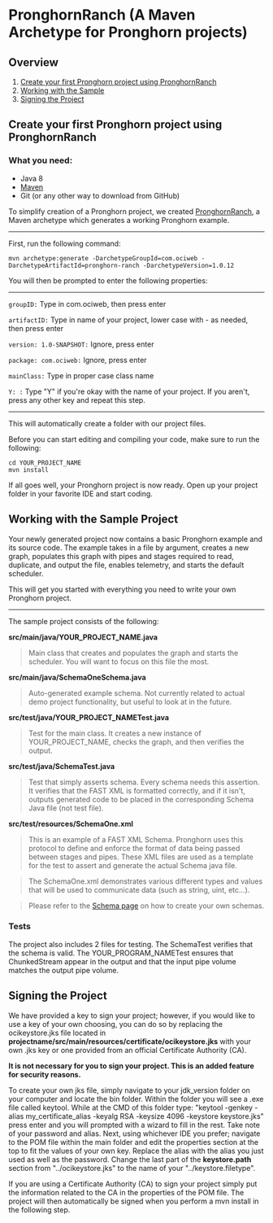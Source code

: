 # PronghornRanch (A Maven Archetype for Pronghorn projects)

## Overview
1. [Create your first Pronghorn project using PronghornRanch](#create-your-first-pronghorn-project-using-pronghornranch)
2. [Working with the Sample](#working-with-the-sample-project)
3. [Signing the Project](#signing-the-project)

## Create your first Pronghorn project using PronghornRanch

### What you need:
* Java 8
* [Maven](https://maven.apache.org/)
* Git (or any other way to download from GitHub)

To simplify creation of a Pronghorn project, we created [PronghornRanch](https://github.com/oci-pronghorn/PronghornRanch), a Maven archetype which generates a working Pronghorn example.

***


First, run the following command:

    mvn archetype:generate -DarchetypeGroupId=com.ociweb -DarchetypeArtifactId=pronghorn-ranch -DarchetypeVersion=1.0.12

You will then be prompted to enter the following properties:

***

```groupID:``` Type in com.ociweb, then press enter

```artifactID:``` Type in name of your project, lower case with - as needed, then press enter

```version: 1.0-SNAPSHOT:``` Ignore, press enter

```package: com.ociweb:``` Ignore, press enter

```mainClass:``` Type in proper case class name

```Y: :``` Type "Y" if you're okay with the name of your project. If you aren't, press any other key and repeat this step.
***

This will automatically create a folder with our project files.

Before you can start editing and compiling your code, make sure to run the following:

    cd YOUR_PROJECT_NAME
    mvn install

If all goes well, your Pronghorn project is now ready. Open up your project folder in your favorite IDE and start coding.

## Working with the Sample Project
Your newly generated project now contains a basic Pronghorn example and its source code. The example takes in a file by argument, creates a new graph, populates this graph with pipes and stages required to read, duplicate, and output the file, enables telemetry, and starts the default scheduler.

This will get you started with everything you need to write your own Pronghorn project.

***

The sample project consists of the following:

**src/main/java/YOUR_PROJECT_NAME.java**

> Main class that creates and populates the graph and starts the scheduler. You will want to focus on this file the most.

**src/main/java/SchemaOneSchema.java**

> Auto-generated example schema. Not currently related to actual demo project functionality, but useful to look at in the future.

**src/test/java/YOUR_PROJECT_NAMETest.java**

> Test for the main class. It creates a new instance of YOUR_PROJECT_NAME, checks the graph, and then  verifies the output.

**src/test/java/SchemaTest.java**

> Test that simply asserts schema. Every schema needs this assertion. It verifies that the FAST XML is formatted correctly, and if it isn't, outputs generated code to be placed in the corresponding Schema Java file (not test file).

**src/test/resources/SchemaOne.xml**

> This is an example of a FAST XML Schema. Pronghorn uses this protocol to define and enforce the format of data being passed between stages and pipes. These XML files are used as a template for the test to assert and generate the actual Schema java file.

> The SchemaOne.xml demonstrates various different types and values that will be used to communicate data (such as string, uint, etc...).

> Please refer to the [Schema page](../wiki/schema) on how to create your own schemas.

### Tests
The project also includes 2 files for testing. The SchemaTest verifies that the schema is valid. The YOUR_PROGRAM_NAMETest ensures that ChunkedStream appear in the output and that the input pipe volume matches the output pipe volume.

## Signing the Project

We have provided a key to sign your project; however, if you would like to use a key of your own choosing, you can do so by replacing the ocikeystore.jks file located in **projectname/src/main/resources/certificate/ocikeystore.jks** with your own .jks key or one provided from an official Certificate Authority (CA).

**It is not necessary for you to sign your project. This is an added feature for security reasons.**

To create your own jks file, simply navigate to your jdk_version folder on your computer and locate the bin folder. Within the folder you will see a .exe file called keytool. While at the CMD of this folder type: "keytool -genkey -alias my_certificate_alias -keyalg RSA -keysize 4096 -keystore keystore.jks" press enter and you will prompted with a wizard to fill in the rest. Take note of your password and alias. Next, using whichever IDE you prefer; navigate to the POM file within the main folder and edit the properties section at the top to fit the values of your own key. Replace the alias with the alias you just used as well as the password. Change the last part of the **keystore.path** section from "../ocikeystore.jks" to the name of your "../keystore.filetype".

If you are using a Certificate Authority (CA) to sign your project simply put the information related to the CA in the properties of the POM file. The project will then automatically be signed when you perform a mvn install in the following step.
